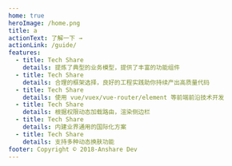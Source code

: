 ```yaml
---
home: true
heroImage: /home.png
title: a
actionText: 了解一下 →
actionLink: /guide/
features:
  - title: Tech Share
    details: 提炼了典型的业务模型，提供了丰富的功能组件
  - title: Tech Share
    details: 合理的框架选择，良好的工程实践助你持续产出高质量代码
  - title: Tech Share
    details: 使用 vue/vuex/vue-router/element 等前端前沿技术开发
  - title: Tech Share
    details: 根据权限动态加载路由，渲染侧边栏
  - title: Tech Share
    details: 内建业界通用的国际化方案
  - title: Tech Share
    details: 支持多种动态换肤功能
footer: Copyright © 2018-Anshare Dev
---
```

